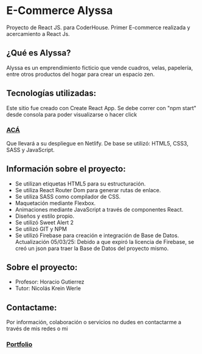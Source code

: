 # E-Commerce Alyssa

Proyecto de React JS. para CoderHouse. Primer E-commerce realizada y acercamiento a React Js.

## ¿Qué es Alyssa?

Alyssa es un emprendimiento ficticio que vende cuadros, velas, papelería, entre otros productos del hogar para crear un espacio zen.

## Tecnologías utilizadas:

Este sitio fue creado con Create React App. Se debe correr con "npm start" desde consola para poder visualizarse o hacer click
### [ACÁ](https://ecommerce-react-alyssa-andreaguinder.netlify.app/)
Que llevará a su despliegue en Netlify. De base se utilizó: HTML5, CSS3, SASS y JavaScript.

## Información sobre el proyecto:

* Se utilizan etiquetas HTML5 para su estructuración.
* Se utiliza React Router Dom para generar rutas de enlace.
* Se utiliza SASS como compilador de CSS.
* Maquetación mediante Flexbox.
* Animaciones mediante JavaScript a través de componentes React.
* Diseños y estilo propio.
* Se utilizó Sweet Alert 2
* Se utilizó GIT y NPM
* Se utilizó Firebase para creación e integración de Base de Datos. Actualización 05/03/25: Debido a que expiró la licencia de Firebase, se creó un json para traer la Base de Datos del proyecto mismo.

## Sobre el proyecto:
* Profesor: Horacio Gutierrez
* Tutor: Nicolás Krein Werle

## Contactame:

Por información, colaboración o servicios no dudes en contactarme a través de mis redes o mi
### [Portfolio](https://andreaguinder.github.io/portfolio-guinderandrea/)
